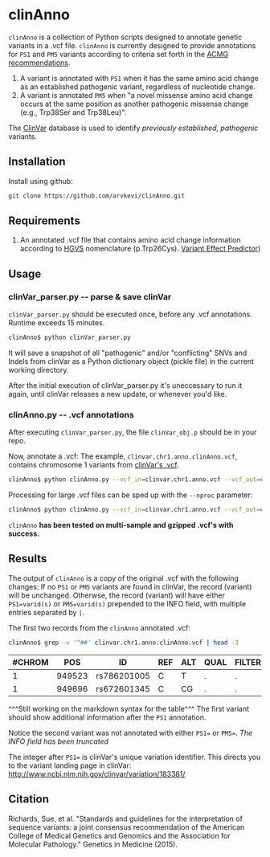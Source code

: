 # clinAnno
`clinAnno` is a collection of Python scripts designed to annotate genetic variants in a .vcf file.  `clinAnno` is currently designed to provide annotations for `PS1` and `PM5` variants according to criteria set forth in the [ACMG recommendations](http://www.nature.com/gim/journal/v17/n5/full/gim201530a.html).

1. A variant is annotated with `PS1` when it has the same amino acid change as an established pathogenic variant, regardless of nucleotide change.   
2. A variant is annotated `PM5` when "a novel missense amino acid change occurs at the same position as another pathogenic missense change (e.g., Trp38Ser and Trp38Leu)".

The [ClinVar](http://www.ncbi.nlm.nih.gov/clinvar/) database is used to identify *previously established, pathogenic* variants. 

## Installation
Install using github:
```sh
git clone https://github.com/arvkevi/clinAnno.git
```

## Requirements
1. An annotated .vcf file that contains amino acid change information according to [HGVS](http://www.hgvs.org/mutnomen/examplesAA.html) nomenclature (p.Trp26Cys).  [Variant Effect Predictor](http://www.ensembl.org/Tools/VEP))

## Usage
### clinVar_parser.py -- parse & save clinVar
`clinVar_parser.py` should be executed once, before any .vcf annotations.
Runtime exceeds 15 minutes.

```sh
clinAnno$ python clinVar_parser.py
```

It will save a snapshot of all "pathogenic" and/or "conflicting" SNVs and Indels from clinVar as a
Python dictionary object (pickle file) in the current working directory.

After the initial execution of clinVar_parser.py it's uneccessary to run it
again, until clinVar releases a new update, or whenever you'd like.

### clinAnno.py -- .vcf annotations
After executing `clinVar_parser.py`, the file `clinVar_obj.p` should be in your repo.

Now, annotate a .vcf:
The example, `clinvar.chr1.anno.clinAnno.vcf`, contains chromosome 1 variants from [clinVar's .vcf](ftp://ftp.ncbi.nih.gov/snp/organisms/human_9606/VCF/).

```sh
clinAnno$ python clinAnno.py --vcf_in=clinvar.chr1.anno.vcf --vcf_out=clinvar.chr1.anno.clinAnno.vcf
```

Processing for large .vcf files can be sped up with the `--nproc` parameter:
```sh
clinAnno$ python clinAnno.py --vcf_in=clinvar.chr1.anno.vcf --vcf_out=clinvar.chr1.anno.clinAnno.vcf --nproc=4
```

`clinAnno` **has been tested on multi-sample and gzipped .vcf's with success.**

## Results
The output of `clinAnno` is a copy of the original .vcf with the following changes:
If no `PS1` or `PM5` variants are found in clinVar, the record (variant) will be unchanged.
Otherwse, the record (variant) will have either `PS1=varid(s)` or `PM5=varid(s)` prepended to the INFO field, with multiple entries separated by `|`.

The first two records from the `clinAnno` annotated .vcf:
```sh
clinAnno$ grep -v '^##' clinvar.chr1.anno.clinAnno.vcf | head -3
```

| #CHROM | POS    | ID          | REF | ALT | QUAL | FILTER | INFO                                                   |
|--------|--------|-------------|-----|-----|------|--------|--------------------------------------------------------|
| 1      | 949523 | rs786201005 | C   | T   | .    | .      | PS1=183381|RS=786201005;RSPOS=949523;dbSNPBuildID=144; |
| 1      | 949696 | rs672601345 | C   | CG  | .    | .      | RS=672601345;RSPOS=949699;dbSNPBuildID=142;            |

^^^Still working on the markdown syntax for the table^^^
The first variant should show additional information after the `PS1` annotation.

Notice the second variant was not annotated with either `PS1=` or `PM5=`.  *The INFO field has been truncated*

The integer after `PS1=` is clinVar's unique variation identifier.
This directs you to the variant landing page in clinVar:
<http://www.ncbi.nlm.nih.gov/clinvar/variation/183381/>

## Citation
Richards, Sue, et al.
"Standards and guidelines for the interpretation of sequence variants:
a joint consensus recommendation of the American College of
Medical Genetics and Genomics and the Association for Molecular Pathology."
Genetics in Medicine (2015).

